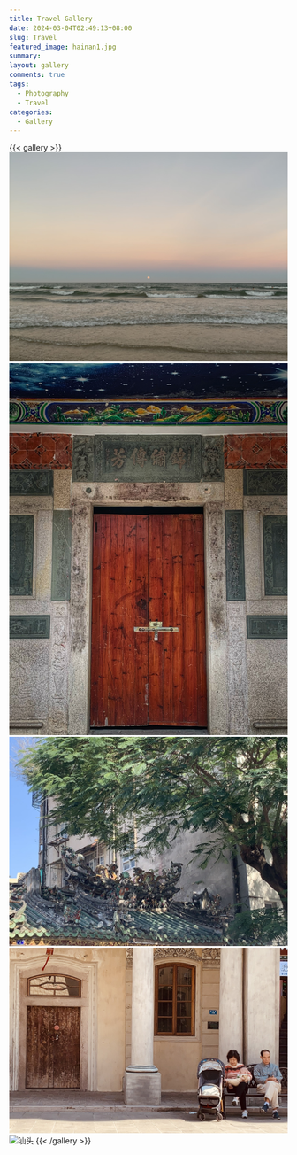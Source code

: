 ```yaml
---
title: Travel Gallery
date: 2024-03-04T02:49:13+08:00
slug: Travel
featured_image: hainan1.jpg
summary: 
layout: gallery
comments: true
tags:
  - Photography
  - Travel
categories:
  - Gallery
---
```


{{< gallery >}}
![海南](hainan1.jpg)
![泉州](quanzhou1.jpg)
![汕头](shantou1.jpg)
![汕头](shantou2.jpg)
![汕头](shantou3.jpg)
{{< /gallery >}}

